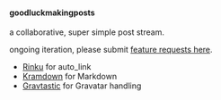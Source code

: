 #### goodluckmakingposts

a collaborative, super simple post stream.

ongoing iteration, please submit [feature requests here](https://www.kanbanpad.com/projects/3da7b029c230ed41676b).

* [Rinku](https://github.com/tanoku/rinku) for auto_link
* [Kramdown](https://github.com/gettalong/kramdown) for Markdown
* [Gravtastic](https://github.com/chrislloyd/gravtastic) for Gravatar handling